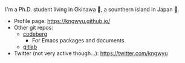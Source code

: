 I'm a Ph.D. student living in Okinawa :ocean:, a sounthern island in Japan :hibiscus:.

- Profile page: https://kngwyu.github.io/
- Other git repos:
  - [codeberg](https://codeberg.org/kngwyu)
    - For Emacs packages and documents.
  - [gitlab](https://gitlab.com/kngwyu)
- Twitter (not very active though...): https://twitter.com/kngwyu
